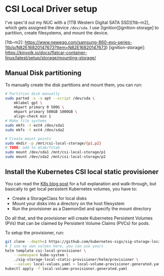 # CSI Local Driver setup

I've spec'd out my NUC with a [1TB Western Digital SATA SSD][1tb-m2], which gets
assigned the device `/dev/sda`. I use [Ignition][ignition-storage] to partition,
create filesystems, and mount the device.

[1tb-m2]: https://www.newegg.com/samsung-860-evo-series-1tb/p/N82E16820147673?Item=N82E16820147673)
[ignition-storage]: https://kinvolk.io/docs/flatcar-container-linux/latest/setup/storage/mounting-storage/

## Manual Disk partitioning

To manually create the disk partitions and mount them, you can run:
```bash
# Partition disk manually
sudo parted -s -a opt --script /dev/sda \
    mklabel gpt \
    mkpart primary 0 500G \
    mkpart primary 500GB 1000GB \
    align-check min 1 
# Make file systems
sudo mkfs -t ext4 /dev/sda1
sudo mkfs -t ext4 /dev/sda2

# Create mount points
sudo mkdir -p /mnt/csi-local-storage/{p1,p2}
# TODO: add to mtab/fstab
sudo mount /dev/sda1 /mnt/csi-local-storage/p1
sudo mount /dev/sda2 /mnt/csi-local-storage/p2
```

## Install the Kubernetes CSI local static provisioner

You can read the [K8s blog post][csi-blog] for a full explanation and
walk-through, but basically to get local persistent Kubernetes volumes, you have
to:
* Create a StorageClass for local disks
* Mount your disks into a directory on the host filesystem
* Run the provisioner as a DaemonSet and specify the mount directory

Do all that, and the provisioner will create Kubernetes Persistent Volumes (PVs)
that can be claimed by Persistent Volume Claims (PVCs) for pods.


[csi-blog]: https://kubernetes.io/blog/2019/04/04/kubernetes-1.14-local-persistent-volumes-ga/

To setup the provisioner, run:

```bash
git clone --depth=1 https://github.com/kubernetes-sigs/sig-storage-local-static-provisioner.git
# I use my own values here, you can use yours
helm template csi-local-provisioner \
    --namespace kube-system \
    ./sig-storage-local-static-provisioner/helm/provisioner \
    --values local-values.yaml > local-volume-provisioner.generated.yaml
kubectl apply -f local-volume-provisioner.generated.yaml
```
